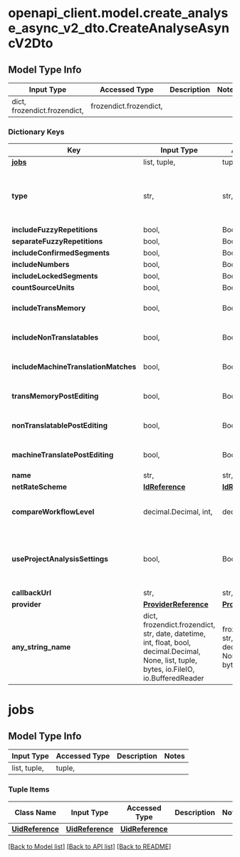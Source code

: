 # openapi_client.model.create_analyse_async_v2_dto.CreateAnalyseAsyncV2Dto

## Model Type Info
Input Type | Accessed Type | Description | Notes
------------ | ------------- | ------------- | -------------
dict, frozendict.frozendict,  | frozendict.frozendict,  |  | 

### Dictionary Keys
Key | Input Type | Accessed Type | Description | Notes
------------ | ------------- | ------------- | ------------- | -------------
**[jobs](#jobs)** | list, tuple,  | tuple,  |  | 
**type** | str,  | str,  | default: PreAnalyse | [optional] must be one of ["PreAnalyse", "PostAnalyse", "Compare", ] 
**includeFuzzyRepetitions** | bool,  | BoolClass,  | Default: true | [optional] 
**separateFuzzyRepetitions** | bool,  | BoolClass,  | Default: false | [optional] 
**includeConfirmedSegments** | bool,  | BoolClass,  | Default: true | [optional] 
**includeNumbers** | bool,  | BoolClass,  | Default: true | [optional] 
**includeLockedSegments** | bool,  | BoolClass,  | Default: true | [optional] 
**countSourceUnits** | bool,  | BoolClass,  | Default: true | [optional] 
**includeTransMemory** | bool,  | BoolClass,  | Default: true. Works only for type&#x3D;PreAnalyse. | [optional] 
**includeNonTranslatables** | bool,  | BoolClass,  | Default: false. Works only for type&#x3D;PreAnalyse. | [optional] 
**includeMachineTranslationMatches** | bool,  | BoolClass,  | Default: false. Works only for type&#x3D;PreAnalyse. | [optional] 
**transMemoryPostEditing** | bool,  | BoolClass,  | Default: false. Works only for type&#x3D;PostAnalyse. | [optional] 
**nonTranslatablePostEditing** | bool,  | BoolClass,  | Default: false. Works only for type&#x3D;PostAnalyse. | [optional] 
**machineTranslatePostEditing** | bool,  | BoolClass,  | Default: false. Works only for type&#x3D;PostAnalyse. | [optional] 
**name** | str,  | str,  |  | [optional] 
**netRateScheme** | [**IdReference**](IdReference.md) | [**IdReference**](IdReference.md) |  | [optional] 
**compareWorkflowLevel** | decimal.Decimal, int,  | decimal.Decimal,  | Required for type&#x3D;Compare | [optional] value must be a 32 bit integer
**useProjectAnalysisSettings** | bool,  | BoolClass,  | Default: false. Use default project settings. Will be overwritten with setting sent         in the API call. | [optional] 
**callbackUrl** | str,  | str,  |  | [optional] 
**provider** | [**ProviderReference**](ProviderReference.md) | [**ProviderReference**](ProviderReference.md) |  | [optional] 
**any_string_name** | dict, frozendict.frozendict, str, date, datetime, int, float, bool, decimal.Decimal, None, list, tuple, bytes, io.FileIO, io.BufferedReader | frozendict.frozendict, str, BoolClass, decimal.Decimal, NoneClass, tuple, bytes, FileIO | any string name can be used but the value must be the correct type | [optional]

# jobs

## Model Type Info
Input Type | Accessed Type | Description | Notes
------------ | ------------- | ------------- | -------------
list, tuple,  | tuple,  |  | 

### Tuple Items
Class Name | Input Type | Accessed Type | Description | Notes
------------- | ------------- | ------------- | ------------- | -------------
[**UidReference**](UidReference.md) | [**UidReference**](UidReference.md) | [**UidReference**](UidReference.md) |  | 

[[Back to Model list]](../../README.md#documentation-for-models) [[Back to API list]](../../README.md#documentation-for-api-endpoints) [[Back to README]](../../README.md)


